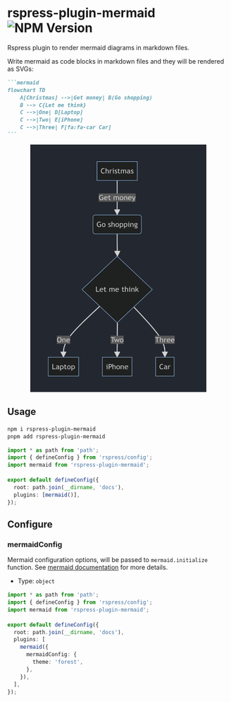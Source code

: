# rspress-plugin-mermaid ![NPM Version](https://img.shields.io/npm/v/rspress-plugin-mermaid)

Rspress plugin to render mermaid diagrams in markdown files.

Write mermaid as code blocks in markdown files and they will be rendered as SVGs:

````markdown
```mermaid
flowchart TD
    A[Christmas] -->|Get money| B(Go shopping)
    B --> C{Let me think}
    C -->|One| D[Laptop]
    C -->|Two| E[iPhone]
    C -->|Three| F[fa:fa-car Car]
```
````

<div align="center">
  <img src="./image.png" alt="sample" width="400" height="560" />
</div>

## Usage

```bash
npm i rspress-plugin-mermaid
pnpm add rspress-plugin-mermaid
```

```ts
import * as path from 'path';
import { defineConfig } from 'rspress/config';
import mermaid from 'rspress-plugin-mermaid';

export default defineConfig({
  root: path.join(__dirname, 'docs'),
  plugins: [mermaid()],
});
```

## Configure

### mermaidConfig

Mermaid configuration options, will be passed to `mermaid.initialize` function. See [mermaid documentation](https://mermaid.js.org/config/schema-docs/config.html) for more details.

- Type: `object`

```ts
import * as path from 'path';
import { defineConfig } from 'rspress/config';
import mermaid from 'rspress-plugin-mermaid';

export default defineConfig({
  root: path.join(__dirname, 'docs'),
  plugins: [
    mermaid({
      mermaidConfig: {
        theme: 'forest',
      },
    }),
  ],
});
```

